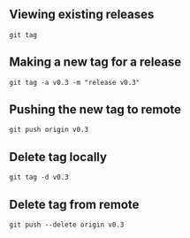 ## Viewing existing releases
`git tag`

## Making a new tag for a release
`git tag -a v0.3 -m "release v0.3"`

## Pushing the new tag to remote
`git push origin v0.3`

## Delete tag locally
`git tag -d v0.3`

## Delete tag from remote
`git push --delete origin v0.3`
